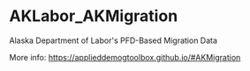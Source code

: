 # AKLabor_AKMigration
Alaska Department of Labor's PFD-Based Migration Data

More info: https://applieddemogtoolbox.github.io/#AKMigration
